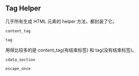 ## Tag Helper

几乎所有生成 HTML 元素的 helper 方法，都封装了它。

```
content_tag

tag
```

用得比较多的是 content_tag(有结束标签) 和 tag(没有结束标签)。

```
cdata_section

escape_once
```

